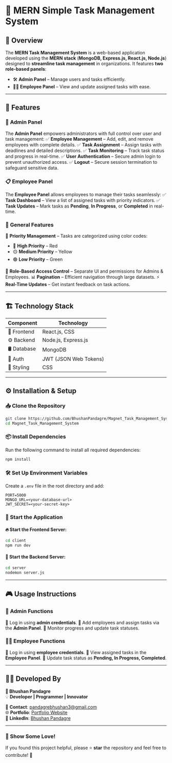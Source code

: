 # 🌟 MERN Simple Task Management System

## 📌 Overview
The **MERN Task Management System** is a web-based application developed using the **MERN stack** (**MongoDB, Express.js, React.js, Node.js**) designed to **streamline task management** in organizations. It features **two role-based panels**:
- 🛠 **Admin Panel** – Manage users and tasks efficiently.
- 👨‍💻 **Employee Panel** – View and update assigned tasks with ease.

---

## 🚀 Features

### 🎯 **Admin Panel**
The **Admin Panel** empowers administrators with full control over user and task management:
✅ **Employee Management** – Add, edit, and remove employees with complete details.
✅ **Task Assignment** – Assign tasks with deadlines and detailed descriptions.
✅ **Task Monitoring** – Track task status and progress in real-time.
✅ **User Authentication** – Secure admin login to prevent unauthorized access.
✅ **Logout** – Secure session termination to safeguard sensitive data.

### 📋 **Employee Panel**
The **Employee Panel** allows employees to manage their tasks seamlessly:
✅ **Task Dashboard** – View a list of assigned tasks with priority indicators.
✅ **Task Updates** – Mark tasks as **Pending**, **In Progress**, or **Completed** in real-time.

### 🌟 **General Features**
🎨 **Priority Management** – Tasks are categorized using color codes:
   - 🔴 **High Priority** – Red
   - 🟡 **Medium Priority** – Yellow
   - 🟢 **Low Priority** – Green

🔐 **Role-Based Access Control** – Separate UI and permissions for Admins & Employees.
📊 **Pagination** – Efficient navigation through large datasets.
⚡ **Real-Time Updates** – Get instant feedback on task actions.

---

## 🏗️ Technology Stack

| Component      | Technology              |
|---------------|------------------------|
| 🎨 Frontend   | React.js, CSS          |
| ⚙️ Backend    | Node.js, Express.js    |
| 🛢 Database   | MongoDB                |
| 🔐 Auth       | JWT (JSON Web Tokens)  |
| 🎨 Styling    | CSS                    |

---

## ⚙️ Installation & Setup

### 📥 Clone the Repository
```bash
git clone https://github.com/BhushanPandagre/Magnet_Task_Management_System.git
cd Magnet_Task_Management_System
```

### 📦 Install Dependencies
Run the following command to install all required dependencies:
```bash
npm install
```

### 🛠 Set Up Environment Variables
Create a `.env` file in the root directory and add:
```env
PORT=5000
MONGO_URL=<your-database-url>
JWT_SECRET=<your-secret-key>
```

### 🚀 Start the Application

#### 🔥 Start the Frontend Server:
```bash
cd client
npm run dev
```

#### 🚀 Start the Backend Server:
```bash
cd server
nodemon server.js
```

---

## 🎮 Usage Instructions

### 👑 **Admin Functions**
🔹 Log in using **admin credentials**.
🔹 Add employees and assign tasks via the **Admin Panel**.
🔹 Monitor progress and update task statuses.

### 👨‍💻 **Employee Functions**
🔹 Log in using **employee credentials**.
🔹 View assigned tasks in the **Employee Panel**.
🔹 Update task status as **Pending, In Progress, Completed**.

---

## 👨‍💻 Developed By

**🚀 Bhushan Pandagre**  
💡 **Developer | Programmer | Innovator**  

📧 **Contact**: [pandagrebhushan3@gmail.com](mailto:pandagrebhushan3@gmail.com)  
🌐 **Portfolio**: [Portfolio Website](https://portfolio-bhushan-ra9f.vercel.app/)  
💼 **LinkedIn**: [Bhushan Pandagre](https://www.linkedin.com/in/bhushan-pandagre)  

---

### 🌟 Show Some Love!  
If you found this project helpful, please ⭐ **star** the repository and feel free to contribute! 🚀

